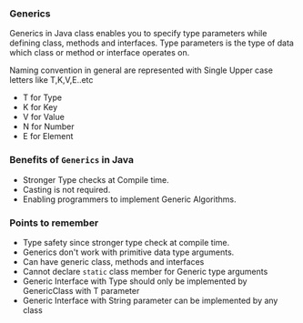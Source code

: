 ### Generics

Generics in Java class enables you to specify type parameters while defining class, methods and interfaces. Type parameters is the type of data which class or method or interface operates on.

Naming convention in general are represented with Single Upper case letters like T,K,V,E..etc
- T for Type
- K for Key
- V for Value
- N for Number
- E for Element	

### Benefits of `Generics` in Java
- Stronger Type checks at Compile time.
- Casting is not required.
- Enabling programmers to implement Generic Algorithms.

### Points to remember
- Type safety since stronger type check at compile time.
- Generics don't work with primitive data type arguments.
- Can have generic class, methods and interfaces
- Cannot declare `static` class member for Generic type arguments 
- Generic Interface with Type should only be implemented by GenericClass with T parameter
- Generic Interface with String parameter can be implemented by any class
